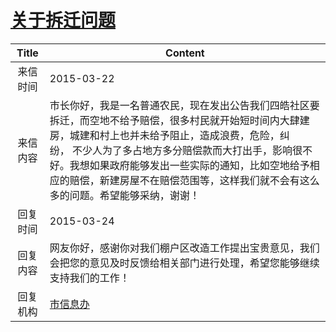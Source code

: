 # <a href="http://www.shangluo.gov.cn/zmhd/ldxxxx.jsp?urltype=leadermail.LeaderMailContentUrl&wbtreeid=1112&leadermailid=3026">关于拆迁问题</a>
| Title |                                                                                    Content                                                                                    |
|:-----:|-------------------------------------------------------------------------------------------------------------------------------------------------------------------------------|
| 来信时间  | 2015-03-22                                                                                                                                                                    |
| 来信内容  | 市长你好，我是一名普通农民，现在发出公告我们四皓社区要拆迁，而空地不给予赔偿，很多村民就开始短时间内大肆建房，城建和村上也并未给予阻止，造成浪费，危险，纠纷， 不少人为了多占地方多分赔偿款而大打出手，影响很不好。我想如果政府能够发出一些实际的通知，比如空地给予相应的赔偿，新建房屋不在赔偿范围等，这样我们就不会有这么多的问题。希望能够采纳，谢谢！ |
| 回复时间  | 2015-03-24                                                                                                                                                                    |
| 回复内容  | 网友你好，感谢你对我们棚户区改造工作提出宝贵意见，我们会把您的意见及时反馈给相关部门进行处理，希望您能够继续支持我们的工作！                                                                                                                |
| 回复机构  | <a href="../../category/agencies/市信息办.md">市信息办</a>                                                                                                                            |